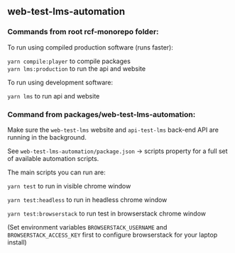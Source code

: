 ## web-test-lms-automation

### Commands from root rcf-monorepo folder:

To run using compiled production software (runs faster):

`yarn compile:player` to compile packages  
`yarn lms:production` to run the api and website

To run using development software:

`yarn lms` to run api and website

### Command from packages/web-test-lms-automation:

Make sure the `web-test-lms` website and `api-test-lms` back-end API are running in the background.  

See `web-test-lms-automation/package.json` -> scripts property for a full set of available automation scripts.

The main scripts you can run are:

`yarn test` to run in visible chrome window

`yarn test:headless` to run in headless chrome window

`yarn test:browserstack` to run test in browserstack chrome window 

(Set environment variables `BROWSERSTACK_USERNAME` and `BROWSERSTACK_ACCESS_KEY` first to configure browserstack for your laptop install)


